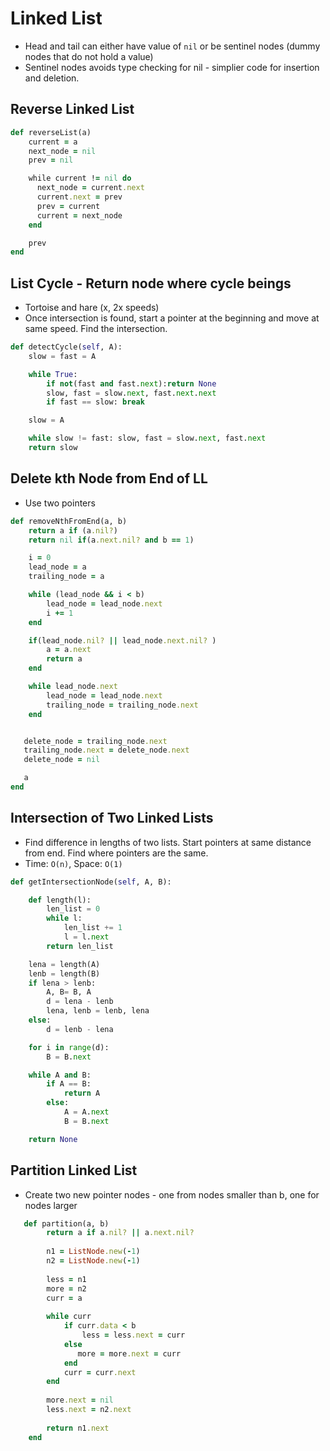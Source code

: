 # Linked List
- Head and tail can either have value of `nil` or be sentinel nodes (dummy nodes that do not hold a value)
- Sentinel nodes avoids type checking for nil - simplier code for insertion and deletion.

## Reverse Linked List
``` ruby
def reverseList(a)
    current = a
    next_node = nil
    prev = nil

    while current != nil do
      next_node = current.next
      current.next = prev
      prev = current
      current = next_node
    end

    prev
end
```
## List Cycle - Return node where cycle beings
- Tortoise and hare (x, 2x speeds)
- Once intersection is found, start a pointer at the beginning and move at same speed. Find the intersection.

``` python
def detectCycle(self, A):
    slow = fast = A

    while True:
        if not(fast and fast.next):return None
        slow, fast = slow.next, fast.next.next
        if fast == slow: break

    slow = A

    while slow != fast: slow, fast = slow.next, fast.next
    return slow
```

## Delete kth Node from End of LL
- Use two pointers

``` ruby
def removeNthFromEnd(a, b)
    return a if (a.nil?)
    return nil if(a.next.nil? and b == 1)

    i = 0
    lead_node = a
    trailing_node = a

    while (lead_node && i < b)
        lead_node = lead_node.next
        i += 1
    end

    if(lead_node.nil? || lead_node.next.nil? )
        a = a.next
        return a
    end

    while lead_node.next
        lead_node = lead_node.next
        trailing_node = trailing_node.next
    end     


   delete_node = trailing_node.next
   trailing_node.next = delete_node.next
   delete_node = nil

   a
end
```

## Intersection of Two Linked Lists
- Find difference in lengths of two lists. Start pointers at same distance from end. Find where pointers are the same.
- Time: `O(n)`, Space: `O(1)`
``` Python
def getIntersectionNode(self, A, B):

    def length(l):
        len_list = 0
        while l:
            len_list += 1
            l = l.next
        return len_list

    lena = length(A)
    lenb = length(B)
    if lena > lenb:
        A, B= B, A
        d = lena - lenb
        lena, lenb = lenb, lena
    else:
        d = lenb - lena

    for i in range(d):
        B = B.next

    while A and B:
        if A == B:
            return A
        else:
            A = A.next
            B = B.next

    return None
```

## Partition Linked List
- Create two new pointer nodes - one from nodes smaller than b, one for nodes larger
``` ruby
   def partition(a, b)
        return a if a.nil? || a.next.nil?
        
        n1 = ListNode.new(-1)
        n2 = ListNode.new(-1)
        
        less = n1
        more = n2
        curr = a
        
        while curr
            if curr.data < b
                less = less.next = curr
            else
               more = more.next = curr
            end
            curr = curr.next
        end
        
        more.next = nil
        less.next = n2.next
        
        return n1.next
    end
 ```
